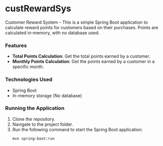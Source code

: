 # custRewardSys
Customer Reward System -
This is a simple Spring Boot application to calculate reward points for customers based on their purchases. Points are calculated in-memory, with no database used.

### Features
- **Total Points Calculation**: Get the total points earned by a customer.
- **Monthly Points Calculation**: Get the points earned by a customer in a specific month.

### Technologies Used
- Spring Boot
- In-memory storage (No database)

### Running the Application
1. Clone the repository.
2. Navigate to the project folder.
3. Run the following command to start the Spring Boot application:
   ```bash
   mvn spring-boot:run
